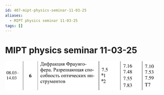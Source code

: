 ```yaml
---
id: 407-mipt-physics-seminar-11-03-25
aliases:
  - MIPT physics seminar 11-03-25
tags: []
---
```


# MIPT physics seminar 11-03-25
![11-03-25_10-55-55_852.png](assets/imgs/11-03-25_10-55-55_852.png)

